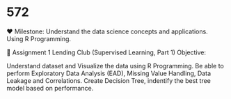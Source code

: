 # 572
♥️ Milestone: Understand the data science concepts and applications. Using R Programming.

🎯 Assignment 1 Lending Club (Supervised Learning, Part 1)
Objective:

Understand dataset and Visualize the data using R Programming.
Be able to perform Exploratory Data Analysis (EAD), Missing Value Handling, Data Leakage and Correlations.
Create Decision Tree, indentify the best tree model based on performance.
